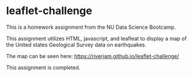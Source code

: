 # leaflet-challenge

This is a homework assignment from the NU Data Science Bootcamp.

This assignment utilizes HTML, javascript, and leafleat to display a map of the United states Geological Survey data on earthquakes.

The map can be seen here: https://riverjam.github.io/leaflet-challenge/

This assignment is completed.
